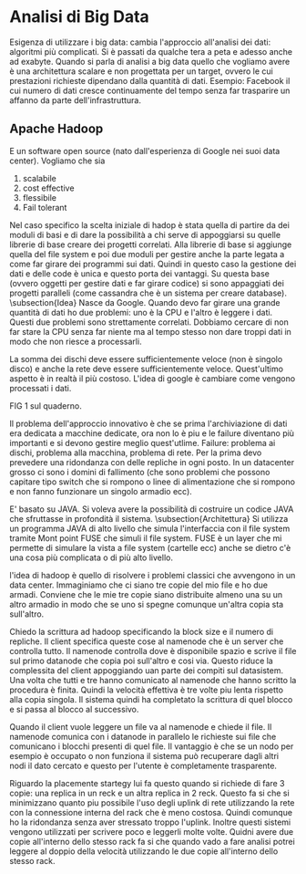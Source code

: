 # Analisi di Big Data

Esigenza di utilizzare i big data: cambia l'approccio all'analisi dei dati: algoritmi più complicati. Si è passati da qualche tera a peta e adesso anche ad exabyte. Quando si parla di analisi a big data quello che vogliamo avere è una architettura scalare e non progettata per un target, ovvero le cui prestazioni richieste dipendano dalla quantità di dati. Esempio: Facebook il cui numero di dati cresce continuamente del tempo senza far trasparire un affanno da parte dell'infrastruttura. 

## Apache Hadoop
E  un software open source (nato dall'esperienza di Google nei suoi data center). Vogliamo che sia

1. scalabile
2. cost effective
3. flessibile
4. Fail tolerant

Nel caso specifico la scelta iniziale di hadop è stata quella di partire da dei moduli di basi e di dare la possibilità a chi serve di appoggiarsi su quelle librerie di base creare dei progetti correlati.
Alla librerie di base si aggiunge quella del file system e poi due moduli per gestire anche la parte legata a come far girare dei programmi sui dati. Quindi in questo caso la gestione dei dati e delle code è unica e questo porta dei vantaggi. Su questa base (ovvero oggetti per gestire dati e far girare codice) si sono appaggiati dei progetti paralleli (come cassandra che è un sistema per creare database).
\subsection{Idea}
Nasce da Google.
Quando devo far girare una grande quantità di dati ho due problemi: uno è la CPU e l'altro è leggere i dati. Questi due problemi sono strettamente correlati. Dobbiamo cercare di non far stare la CPU senza far niente ma al tempo stesso non dare troppi dati in modo che non riesce a processarli.

La somma dei dischi deve essere sufficientemente veloce (non è singolo disco) e anche la rete deve essere sufficientemente veloce. Quest'ultimo aspetto è in realtà il più costoso. L'idea di google è cambiare come vengono processati i dati. 

FIG 1 sul quaderno.

Il problema dell'approccio innovativo è che se prima l'archiviazione di dati era dedicata a macchine dedicate, ora non lo è piu e le failure diventano più importanti e si devono gestire meglio quest'utlime.
Failure: problema ai dischi, problema alla macchina, problema di rete.
Per la prima devo prevedere una ridondanza con delle repliche in ogni posto. In un datacenter grosso ci sono i domini di fallimento (che sono problemi che possono capitare tipo switch che si rompono o linee di alimentazione che si rompono e non fanno funzionare un singolo armadio ecc).

E' basato su JAVA. Si voleva avere la possibilità di costruire un codice JAVA che sfruttasse in profondità il sistema. 
\subsection{Architettura}
Si utilizza un programma JAVA di alto livello che simula l'interfaccia con il file system tramite Mont point FUSE che simuli il file system. 
FUSE è un layer che mi permette di simulare la vista a file system (cartelle ecc) anche se dietro c'è una cosa più complicata o di più alto livello.

l'idea di  hadoop è quello di risolvere i problemi classici che avvengono in un data center. Immaginiamo che ci siano tre copie del mio file e ho due armadi. Conviene che le mie tre copie siano distribuite almeno una su un altro armadio in modo che se uno si spegne comunque un'altra copia sta sull'altro.

Chiedo la scrittura ad hadoop specificando la block size e il numero di repliche. Il client specifica queste cose al namenode che è un server che controlla tutto. Il namenode controlla dove è disponibile spazio e scrive il file sul primo datanode che copia poi sull'altro e cosi via. Questo riduce la complessita del client appoggiando uan parte dei compiti sul datasistem. Una volta che tutti e tre hanno comunicato al namenode che hanno scritto la procedura è finita. Quindi la velocità effettiva è tre volte piu lenta rispetto alla copia singola. Il sistema quindi ha completato la scrittura di quel blocco e si passa al blocco al successivo.

Quando il client vuole leggere un file va al namenode e chiede il file. Il namenode comunica con i datanode in parallelo le richieste sui file che comunicano i blocchi presenti di quel file. Il vantaggio è che se un nodo per esempio è occupato o non funziona il sistema può recuperare dagli altri nodi il dato cercato e questo per l'utente è completamente trasparente.

Riguardo la placemente startegy lui fa questo quando si richiede di fare 3 copie: una replica in un reck e un altra replica in 2 reck. Questo fa si che si minimizzano quanto piu possibile l'uso degli uplink di rete utilizzando la rete con la connessione interna del rack che è meno costosa. Quindi comunque ho la ridondanza senza aver stressato troppo l'uplink. Inoltre questi sistemi vengono utilizzati per scrivere poco e leggerli molte volte. Quidni avere due copie all'interno dello stesso rack fa si che quando vado a fare analisi potrei leggere al doppio della velocità utilizzando le due copie all'interno dello stesso rack.

